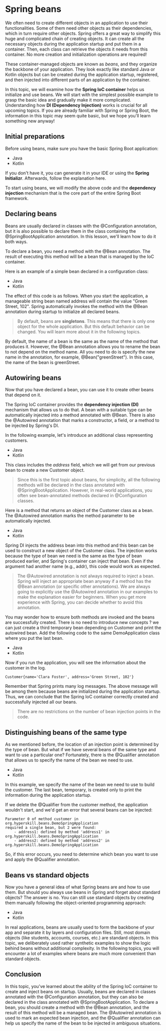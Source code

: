 # Spring beans

We often need to create different objects in an application to use their functionalities. Some of 
them need other objects as their dependencies, which in turn require other objects. Spring offers
a great way to simplify this huge and complicated chain of creating objects. It can create all the
necessary objects during the application startup and put them in a container. Then, each class can
retrieve the objects it needs from this container. No more creation and initialization operations
are required!

These container-managed objects are known as *beans*, and they organize the backbone of your 
application. They look exactly like standard Java or Kotlin objects but can be created during the
application startup, registered, and then injected into different parts of an application by the
container.

In this topic, we will examine how the **Spring IoC container** helps us initialize and use beans.
We will start with the simplest possible example to grasp the basic idea and gradually make it
more complicated. Understanding how **DI (Dependency Injection)** works is crucial for all upcoming
topics. If you are already familiar with Spring or Spring Boot, the information in this topic may
seem quite basic, but we hope you'll learn something new anyway!

## Initial preparations

Before using beans, make sure you have the basic Spring Boot application:
- Java
- Kotlin

If you don't have it, you can generate it in your IDE or using the **Spring Initializr**. Afterwards,
follow the explanation here.

To start using beans, we will modify the above code and the **dependency injection** mechanism that
is the core part of the entire Spring Boot framework.

## Declaring beans

Beans are usually declared in classes with the @Configuration annotation, but it is also possible
to declare them in the class containing the @SpringBootApplication annotation. In this lesson,
we'll learn how to do it both ways.

To declare a bean, you need a method with the @Bean annotation. The result of executing this method
will be a bean that is managed by the IoC container.

Here is an example of a simple bean declared in a configuration class:
- Java
- Kotlin

The effect of this code is as follows. When you start the application, a manageable string bean 
named address will contain the value "Green Street, 102". Spring automatically invokes the method
with the @Bean annotation during startup to initialize all declared beans.

> By default, beans are **singletons**. This means that there is only one object for the whole
> application. But this default behavior can be changed. You will learn more about it in the
> following topics.

By default, the name of a bean is the same as the name of the method that produces it. However,
the @Bean annotation allows you to rename the bean to not depend on the method name. All you need
to do is specify the new name in the annotation, for example, @Bean("greenStreet"). In this case,
the name of the bean is greenStreet.

## Autowiring beans

Now that you have declared a bean, you can use it to create other beans that depend on it.

The Spring IoC container provides the **dependency injection (DI)** mechanism that allows us to do
that. A bean with a suitable type can be automatically injected into a method annotated with @Bean.
There is also the @Autowired annotation that marks a constructor, a field, or a method to be
injected by Spring's DI.

In the following example, let's introduce an additional class representing customers.
- Java
- Kotlin

This class includes the *address* field, which we will get from our previous bean to create a new
Customer object.

> Since this is the first topic about beans, for simplicity, all the following methods will be
> declared in the class annotated with @SpringBootApplication. However, in real-world applications,
> you often see bean-annotated methods declared in @Configuration classes.

Here is a method that returns an object of the Customer class as a bean. The @Autowired annotation 
marks the method parameter to be automatically injected.
- Java
- Kotlin

Spring DI injects the address bean into this method and this bean can be used to construct a new
object of the Customer class. The injection works because the type of bean we need is the same as
the type of bean produced earlier, and Spring's container can inject that bean. Even if the
argument had another name (e.g., addr), this code would work as expected.

> The @Autowired annotation is not always required to inject a bean. Spring will inject an
> appropriate bean anyway if a method has the @Bean annotation (or specific other annotations).
> We are always going to explicitly use the @Autowired annotation in our examples to make the
> explanation easier for beginners. When you get more experience with Spring, you can decide
> whether to avoid this annotation.

You may wonder how to ensure both methods are invoked and the beans are successfully created. There
is no need to introduce new concepts ? we can just create a third temporary bean depending on
Customer and print the autowired bean. Add the following code to the same DemoApplication class
where you put the last bean.
- Java
- Kotlin

Now if you run the application, you will see the information about the customer in the log.
```
Customer{name='Clara Foster', address='Green Street, 102'}
```
Remember that Spring prints many log messages. The above message will be among them because beans
are initialized during the application startup. Thus, we can conclude that the Spring IoC container
correctly created and successfully injected all our beans.

> There are no restrictions on the number of bean injection points in the code.

## Distinguishing beans of the same type

As we mentioned before, the location of an injection point is determined by the type of bean. But
what if we have several beans of the same type and want to use a particular one? Fortunately, there
is the @Qualifier annotation that allows us to specify the name of the bean we need to use.
- Java
- Kotlin

In this example, we specify the name of the bean we need to use to build the customer. The last
bean, temporary, is created only to print the information during the application startup.

If we delete the @Qualifier from the customer method, the application wouldn't start, and we'd get
an error that several beans can be injected:
```
Parameter 0 of method customer in org.hyperskill.beans.DemoSpringApplication
required a single bean, but 2 were found:
    - address1: defined by method 'address1' in org.hyperskill.beans.DemoSpringApplication
    - address2: defined by method 'address2' in org.hyperskill.beans.DemoSpringApplication
```

So, if this error occurs, you need to determine which bean you want to use and apply the @Qualifier
annotation.

## Beans vs standard objects

Now you have a general idea of what Spring beans are and how to use them. But should you always use
beans in Spring and forget about standard objects? The answer is no. You can still use standard
objects by creating them manually following the object-oriented programming approach:
- Java
- Kotlin

In real applications, beans are usually used to form the backbone of your app and separate it by
layers and configuration files. Still, most domain objects (like students, accounts, courses, etc.)
are standard objects. In this topic, we deliberately used rather synthetic examples to show the
logic behind beans without additional complexity. In the following topics, you will encounter a
lot of examples where beans are much more convenient than standard objects.

## Conclusion

In this topic, you've learned about the ability of the Spring IoC container to create and inject
beans on startup. Usually, beans are declared in classes annotated with the @Configuration 
annotation, but they can also be declared in the class annotated with @SpringBootApplication.
To declare a bean, you should create a method with the @Bean annotation, and the result of this
method will be a managed bean. The @Autowired annotation is used to mark an expected bean injection,
and the @Qualifier annotation can help us specify the name of the bean to be injected in ambiguous
situations.
